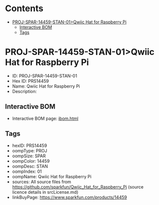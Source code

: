 



Contents
========

* [PROJ-SPAR-14459-STAN-01>Qwiic Hat for Raspberry Pi](#proj-spar-14459-stan-01qwiic-hat-for-raspberry-pi)
	* [Interactive BOM](#interactive-bom)
	* [Tags](#tags)

# PROJ-SPAR-14459-STAN-01>Qwiic Hat for Raspberry Pi

- ID: PROJ-SPAR-14459-STAN-01
- Hex ID: PRS14459
- Name: Qwiic Hat for Raspberry Pi
- Description: 

## Interactive BOM

- Interactive BOM page: [ibom.html](kicad/bom/ibom.html)

## Tags

- hexID: PRS14459
- oompType: PROJ
- oompSize: SPAR
- oompColor: 14459
- oompDesc: STAN
- oompIndex: 01
- oompName: Qwiic Hat for Raspberry Pi
- sources: All source files from https://github.com/sparkfun/Qwiic_Hat_for_Raspberry_Pi (source licence details in srcLicense.md)
- linkBuyPage: https://www.sparkfun.com/products/14459
